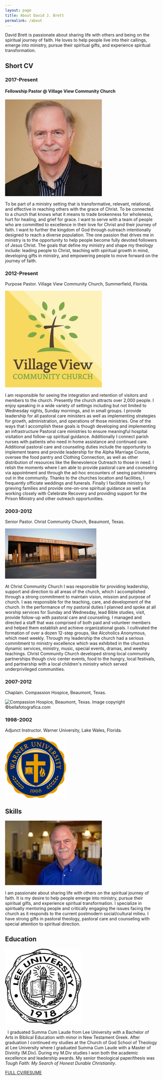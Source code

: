 ```yaml
---
layout: page
title: About David J. Brett
permalink: /about
---
```

David Brett is passionate about sharing life with others and being on the spiritual journey of faith. He loves to help people live into their callings, emerge into ministry, pursue their spiritual gifts, and experience spiritual transformation.



## Short CV
### 2017-Present
#### Fellowship Pastor @ Village View Community Church

![David J. Brett](/images/David-J-Brett-2-min.jpg)


To be part of a ministry setting that is transformative, relevant, relational, and effective in reaching others with the grace of Christ. To be connected to a church that knows what it means to trade brokenness for wholeness, hurt for healing, and grief for grace. I want to serve with a team of people who are committed to excellence in their love for Christ and their journey of faith. I want to further the kingdom of God through outreach intentionally designed to reach a diverse population. The one passion that drives me in ministry is to the opportunity to help people become fully devoted followers of Jesus Christ. The goals that define my ministry and shape my theology include: leading people to Christ, teaching with spiritual growth in mind, developing gifts in ministry, and empowering people to move forward on the journey of faith.

### 2012-Present  
Purpose Pastor. Village View Community Church, Summerfield, Florida.

![Village View Community Church](/images/VillageViewCommunityChurch-min-2.jpg)

I am responsible for seeing the integration and retention of visitors and members to the church. Presently the church attracts over 2,000 people. I enjoy speaking in a wide variety of settings including but not limited to Wednesday nights, Sunday mornings, and in small groups. I provide leadership for all pastoral care ministers as well as implementing strategies for growth, administration, and operations of those ministries. One of the ways that I accomplish these goals is though developing and implementing an infrastructure Pastoral care ministries to ensure meaningful hospital visitation and follow-up spiritual guidance. Additionally I connect parish nurses with patients who need in home assistance and continued care. Additional pastoral care and counseling duties include the opportunity to implement teams and provide leadership for the Alpha Marriage Course, oversee the food pantry and Clothing Connection, as well as other distribution of resources like the Benevolence Outreach to those in need. I relish the moments where I am able to provide pastoral care and counseling via appointment and through the ad-hoc encounters of seeing parishioners out in the community. Thanks to the churches location and facilities, I frequently officiate weddings and funerals. Finally I facilitate ministry for grieving families and provide one-on-one spiritual guidance as well as working closely with Celebrate Recovery and providing support for the Prison Ministry and other outreach opportunities.

### 2003-2012  
Senior Pastor. Christ Community Church, Beaumont, Texas.

![Christ Community Church, Beaumont, Texas. Image copyright Clem T. Webb](/images/ChristCommunityChurch-min-3.gif)

At Christ Community Church I was responsible for providing leadership, support and direction to all areas of the church, which I accomplished through a strong commitment to maintain vision, mission and purpose of church. I was responsible for the teaching, care, and development of the church. In the performance of my pastoral duties I planned and spoke at all worship services for Sunday and Wednesday, lead Bible studies, visit, provide follow-up with pastoral care and counseling. I managed and directed a staff that was comprised of both paid and volunteer members and helped them establish and achieve organizational goals. I cultivated the formation of over a dozen 12-step groups, like Alcoholics Anonymous, which meet weekly. Through my leadership the church had a serious commitment to ministry excellence which was exhibited in the churches dynamic services, ministry, music, special events, dramas, and weekly teachings. Christ Community Church developed strong local community partnerships though civic center events, food to the hungry, local festivals, and partnership with a local children's ministry which served underprivileged communities.

### 2007-2012  
Chaplain. Compassion Hospice, Beaumont, Texas.

![Compassion Hospice, Beaumont, Texas. Image copyright ©bellafotografica.com](/images/Compassion-hospice-©bellafotografica.com-min-3.jpg)

### 1998-2002  
Adjunct Instructor. Warner University, Lake Wales, Florida.

![Warner University, Lake Wales, Florida](/images/warner-university-seal.gif)

## Skills



![David J. Brett in a blue shirt](/images/David-Brett-profile-blue-min-2.jpg)

I am passionate about sharing life with others on the spiritual journey of faith. It is my desire to help people emerge into ministry, pursue their spiritual gifts, and experience spiritual transformation. I specialize in spiritually mentoring people and critically engaging the issues facing the church as it responds to the current postmodern social/cultural milieu. I have strong gifts in pastoral theology, pastoral care and counseling with special attention to spiritual direction.



## Education


![Lee University Seal](/images/Lee-University-Seal-min.jpg)

  I graduated Summa Cum Laude from Lee University with a Bachelor of Arts in Biblical Education with minor in New Testament Greek. After graduation I continued my studies at the Church of God School of Theology at Lee University where I graduated Summa Cum Laude with a Master of Divinity (M.Div). During my M.Div studies I won both the academic excellence and leadership awards. My senior theological paper/thesis was _Tough Faith: My Search of Honest Durable Christianity_.


[FULL CV/RESUME](https://leeuniversity.academia.edu/DavidBrett)
